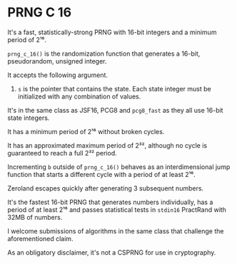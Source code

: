 # PRNG C 16

It's a fast, statistically-strong PRNG with 16-bit integers and a minimum period of 2¹⁶.

`prng_c_16()` is the randomization function that generates a 16-bit, pseudorandom, unsigned integer.

It accepts the following argument.

1. `s` is the pointer that contains the state. Each state integer must be initialized with any combination of values.

It's in the same class as JSF16, PCG8 and `pcg8_fast` as they all use 16-bit state integers.

It has a minimum period of 2¹⁶ without broken cycles.

It has an approximated maximum period of 2³², although no cycle is guaranteed to reach a full 2³² period.

Incrementing `b` outside of `prng_c_16()` behaves as an interdimensional jump function that starts a different cycle with a period of at least 2¹⁶.

Zeroland escapes quickly after generating 3 subsequent numbers.

It's the fastest 16-bit PRNG that generates numbers individually, has a period of at least 2¹⁶ and passes statistical tests in `stdin16` PractRand with 32MB of numbers.

I welcome submissions of algorithms in the same class that challenge the aforementioned claim.

As an obligatory disclaimer, it's not a CSPRNG for use in cryptography.
